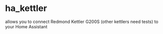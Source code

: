 # ha_kettler
allows you to connect Redmond Kettler G200S (other kettlers need tests) to your Home Assistant

